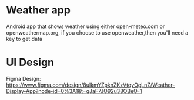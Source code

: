 # Weather app
Android app that shows weather using either open-meteo.com or openweathermap.org, if you choose to use openweather,then you'll need a key to get data

# UI Design
Figma Design: https://www.figma.com/design/8uIkmYZpknZKzVtqyOgLnZ/Weather-Display-App?node-id=0%3A1&t=qJaF7JO92u38OBeO-1
 
